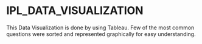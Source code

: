# IPL_DATA_VISUALIZATION

This Data Visualization is done by using Tableau.
Few of the most common questions were sorted and represented graphically for easy understanding.
